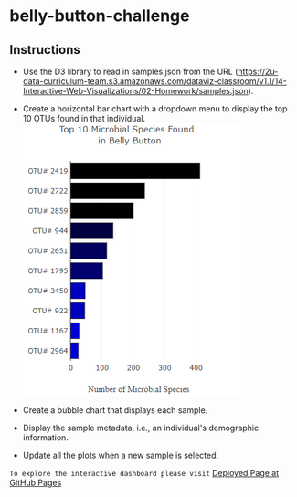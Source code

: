 # belly-button-challenge

## Instructions

* Use the D3 library to read in samples.json from the URL (https://2u-data-curriculum-team.s3.amazonaws.com/dataviz-classroom/v1.1/14-Interactive-Web-Visualizations/02-Homework/samples.json).

* Create a horizontal bar chart with a dropdown menu to display the top 10 OTUs found in that individual.
![Horizontal Bar Chart](Images/hor_barChart.PNG)

* Create a bubble chart that displays each sample.

* Display the sample metadata, i.e., an individual's demographic information.

* Update all the plots when a new sample is selected.


`To explore the interactive dashboard please visit` [Deployed Page at GitHub Pages](https://crebello711.github.io/belly-button-challenge/)
